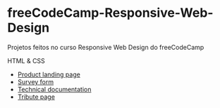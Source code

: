 # freeCodeCamp-Responsive-Web-Design
 Projetos feitos no curso Responsive Web Design do freeCodeCamp
 
 HTML & CSS
* [Product landing page](https://helioi.github.io/freeCodeCamp-Responsive-Web-Design/product-landing-page/index.html)
* [Survey form](https://helioi.github.io/freeCodeCamp-Responsive-Web-Design/survey-form/index.html)
* [Technical documentation](https://helioi.github.io/freeCodeCamp-Responsive-Web-Design/technical-documentation-page/index.html)
* [Tribute page](https://helioi.github.io/freeCodeCamp-Responsive-Web-Design/tribute-page/index.html)
